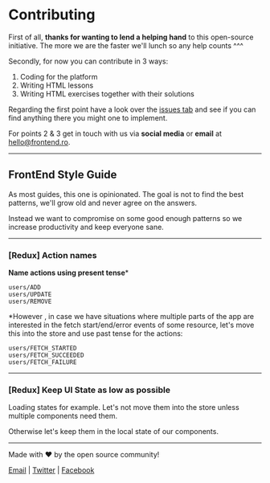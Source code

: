 # Contributing

First of all, **thanks for wanting to lend a helping hand** to this open-source initiative. The more we are the faster we'll lunch so any help counts ^^^

Secondly, for now you can contribute in 3 ways:

1. Coding for the platform
2. Writing HTML lessons
3. Writing HTML exercises together with their solutions

Regarding the first point have a look over the [issues tab](https://github.com/iampava/frontend.ro/issues) and see if you can find anything there you might one to implement. 

For points 2 & 3 get in touch with us via **social media** or **email** at [hello@frontend.ro](hello@frontend.ro).

<hr />

## FrontEnd Style Guide

As most guides, this one is opinionated. The goal is not to find the best patterns, we'll grow old and never agree on the answers. 

Instead we want to compromise on some good enough patterns so we increase productivity and keep everyone sane. 

<hr />

### [Redux] Action names

**Name actions using present tense***


```
users/ADD
users/UPDATE
users/REMOVE
```

*However , in case we have situations where multiple parts of the app are interested in the fetch start/end/error events of some resource, let's move this into the store and use past tense for the actions:

```
users/FETCH_STARTED
users/FETCH_SUCCEEDED
users/FETCH_FAILURE
```

<hr/>

### [Redux] Keep UI State as low as possible

Loading states for example. Let's not move them into the store unless multiple components need them.

Otherwise let's keep them in the local state of our components.

<hr />

Made with ❤ by the open source community!

[Email](hello@frontend.ro) |
[Twitter](https://twitter.com/FrontEndRo) | [Facebook](https://facebook.com/FrontEndRo)





